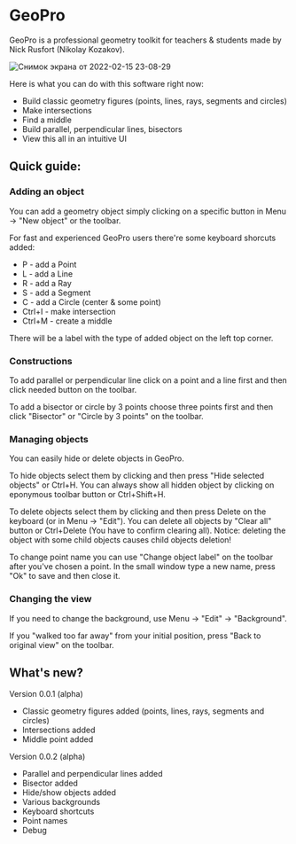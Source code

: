 # GeoPro

GeoPro is a professional geometry toolkit for teachers & students made by Nick Rusfort (Nikolay Kozakov). 

![Снимок экрана от 2022-02-15 23-08-29](https://user-images.githubusercontent.com/81856641/154209815-4287b874-d0c6-44c4-a1d9-c4af4a7855f9.png)

Here is what you can do with this software right now:
- Build classic geometry figures (points, lines, rays, segments and circles)
- Make intersections
- Find a middle
- Build parallel, perpendicular lines, bisectors
- View this all in an intuitive UI

## Quick guide:

### Adding an object

You can add a geometry object simply clicking on a specific button in Menu -> "New object" or the toolbar.

For fast and experienced GeoPro users there're some keyboard shorcuts added:
- P - add a Point
- L - add a Line
- R - add a Ray
- S - add a Segment
- C - add a Circle (center & some point)
- Ctrl+I - make intersection
- Ctrl+M - create a middle

There will be a label with the type of added object on the left top corner.

### Constructions

To add parallel or perpendicular line click on a point and a line first and then click needed button on the toolbar.

To add a bisector or circle by 3 points choose three points first and then click "Bisector" or "Circle by 3 points" on the toolbar.

### Managing objects

You can easily hide or delete objects in GeoPro.

To hide objects select them by clicking and then press "Hide selected objects" or Ctrl+H. You can always show all hidden object by clicking on eponymous toolbar button or Ctrl+Shift+H.

To delete objects select them by clicking and then press Delete on the keyboard (or in Menu -> "Edit"). You can delete all objects by "Clear all" button or Ctrl+Delete (You have to confirm clearing all). Notice: deleting the object with some child objects causes child objects deletion!

To change point name you can use "Change object label" on the toolbar after you've chosen a point. In the small window type a new name, press "Ok" to save and then close it.

### Changing the view

If you need to change the background, use Menu -> "Edit" -> "Background".

If you "walked too far away" from your initial position, press "Back to original view" on the toolbar. 


## What's new?

Version 0.0.1 (alpha)
- Classic geometry figures added (points, lines, rays, segments and circles)
- Intersections added
- Middle point added

Version 0.0.2 (alpha)
- Parallel and perpendicular lines added
- Bisector added
- Hide/show objects added
- Various backgrounds
- Keyboard shortcuts
- Point names
- Debug
